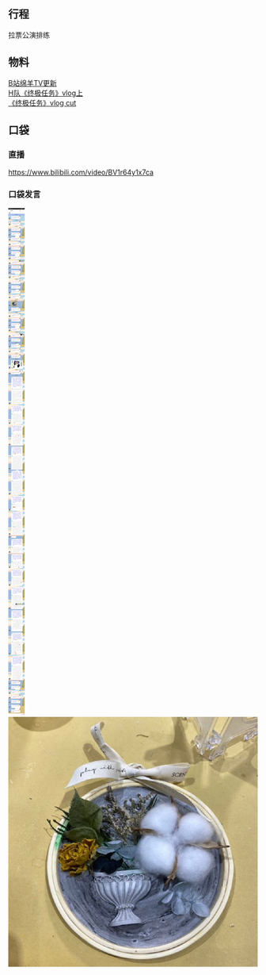 ## 行程
拉票公演排练

## 物料
[B站绵羊TV更新](https://www.bilibili.com/video/BV1io4y1Q7k6)<br>
[H队《终极任务》vlog上](https://m.weibo.cn/status/4663641163698355?#&video)<br>
[《终极任务》vlog cut](https://www.bilibili.com/video/BV1RL411J7ry)
## 口袋
### 直播
https://www.bilibili.com/video/BV1r64y1x7ca

### 口袋发言
![口袋发言](./pocket48/imgs/messages.jpeg)<br>
![口袋图片](./pocket48/imgs/P1.jpeg)<br>